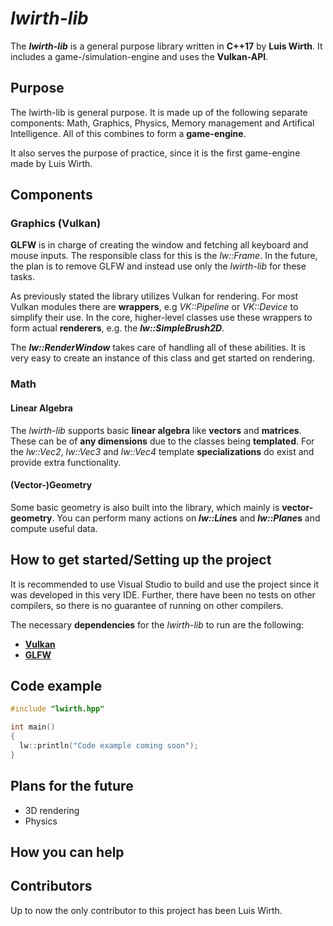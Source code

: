 # *lwirth-lib*

The **_lwirth-lib_** is a general purpose library written in **C++17** by **Luis Wirth**. It includes a game-/simulation-engine and uses the **Vulkan-API**.

## Purpose
The lwirth-lib is general purpose. It is made up of the following separate components: Math, Graphics, Physics, Memory management and Artifical Intelligence. All of this combines to form a **game-engine**.

It also serves the purpose of practice, since it is the first game-engine made by Luis Wirth.

## Components
### Graphics (Vulkan)
**GLFW** is in charge of creating the window and fetching all keyboard and mouse inputs. The responsible class for this is the *lw::Frame*. In the future, the plan is to remove GLFW and instead use only the *lwirth-lib* for these tasks.

As previously stated the library utilizes Vulkan for rendering. For most Vulkan modules there are **wrappers**, e.g *VK::Pipeline* or *VK::Device* to simplify their use. In the core, higher-level classes use these wrappers to form actual **renderers**, e.g. the **_lw::SimpleBrush2D_**.

The **_lw::RenderWindow_** takes care of handling all of these abilities. It is very easy to create an instance of this class and get started on rendering.

### Math
#### Linear Algebra
The *lwirth-lib* supports basic **linear algebra** like **vectors** and **matrices**. These can be of **any dimensions** due to the classes being **templated**. For the *lw::Vec2*, *lw::Vec3* and *lw::Vec4* template **specializations** do exist and provide extra functionality.

#### (Vector-)Geometry
Some basic geometry is also built into the library, which mainly is **vector-geometry**. You can perform many actions on __*lw::Line*s__ and __*lw::Plane*s__ and compute useful data.

## How to get started/Setting up the project

It is recommended to use Visual Studio to build and use the project since it was developed in this very IDE. Further, there have been no tests on other compilers, so there is no guarantee of running on other compilers.

The necessary **dependencies** for the *lwirth-lib* to run are the following:
* [**Vulkan**](https://vulkan.lunarg.com/sdk/home)
* [**GLFW**](http://www.glfw.org/)



## Code example

```C++
#include "lwirth.hpp"

int main()
{
  lw::println("Code example coming soon");
}
```

## Plans for the future
* 3D rendering
* Physics

## How you can help

## Contributors
Up to now the only contributor to this project has been Luis Wirth.
